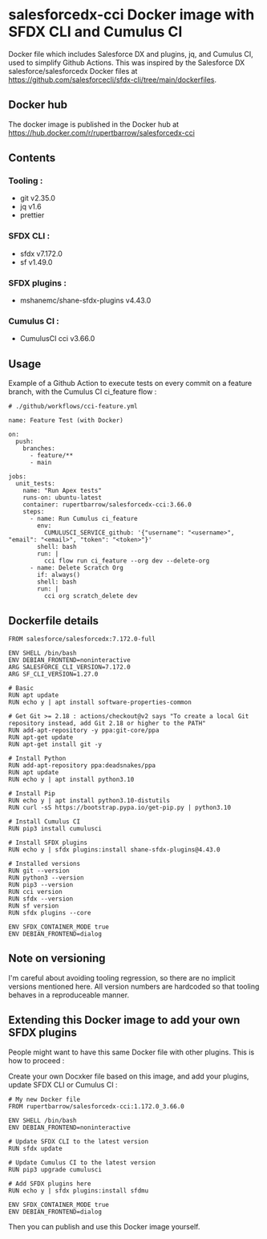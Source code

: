 # salesforcedx-cci Docker image with SFDX CLI and Cumulus CI

Docker file which includes Salesforce DX and plugins, jq, and Cumulus CI, used to simplify Github Actions.
This was inspired by the Salesforce DX salesforce/salesforcedx Docker files at https://github.com/salesforcecli/sfdx-cli/tree/main/dockerfiles.

## Docker hub

The docker image is published in the Docker hub at https://hub.docker.com/r/rupertbarrow/salesforcedx-cci

## Contents

### Tooling :

- git v2.35.0
- jq v1.6
- prettier

### SFDX CLI :

- sfdx v7.172.0
- sf v1.49.0

### SFDX plugins :

- mshanemc/shane-sfdx-plugins v4.43.0

### Cumulus CI :

- CumulusCI cci v3.66.0

## Usage

Example of a Github Action to execute tests on every commit on a feature branch, with the Cumulus CI ci_feature flow :

```
# ./github/workflows/cci-feature.yml

name: Feature Test (with Docker)

on:
  push:
    branches:
      - feature/**
      - main

jobs:
  unit_tests:
    name: "Run Apex tests"
    runs-on: ubuntu-latest
    container: rupertbarrow/salesforcedx-cci:3.66.0
    steps:
      - name: Run Cumulus ci_feature
        env:
          CUMULUSCI_SERVICE_github: '{"username": "<username>", "email": "<email>", "token": "<token>"}'
        shell: bash
        run: |
          cci flow run ci_feature --org dev --delete-org
      - name: Delete Scratch Org
        if: always()
        shell: bash
        run: |
          cci org scratch_delete dev
```

## Dockerfile details

```
FROM salesforce/salesforcedx:7.172.0-full

ENV SHELL /bin/bash
ENV DEBIAN_FRONTEND=noninteractive
ARG SALESFORCE_CLI_VERSION=7.172.0
ARG SF_CLI_VERSION=1.27.0

# Basic
RUN apt update
RUN echo y | apt install software-properties-common

# Get Git >= 2.18 : actions/checkout@v2 says "To create a local Git repository instead, add Git 2.18 or higher to the PATH"
RUN add-apt-repository -y ppa:git-core/ppa
RUN apt-get update
RUN apt-get install git -y

# Install Python
RUN add-apt-repository ppa:deadsnakes/ppa
RUN apt update
RUN echo y | apt install python3.10

# Install Pip
RUN echo y | apt install python3.10-distutils
RUN curl -sS https://bootstrap.pypa.io/get-pip.py | python3.10

# Install Cumulus CI
RUN pip3 install cumulusci

# Install SFDX plugins
RUN echo y | sfdx plugins:install shane-sfdx-plugins@4.43.0

# Installed versions
RUN git --version
RUN python3 --version
RUN pip3 --version
RUN cci version
RUN sfdx --version
RUN sf version
RUN sfdx plugins --core

ENV SFDX_CONTAINER_MODE true
ENV DEBIAN_FRONTEND=dialog
```

## Note on versioning

I'm careful about avoiding tooling regression, so there are no implicit versions mentioned here. All version numbers are hardcoded so that tooling behaves in a reproduceable manner.

## Extending this Docker image to add your own SFDX plugins

People might want to have this same Docker file with other plugins.
This is how to proceed :

Create your own Docxker file based on this image, and add your plugins, update SFDX CLI or Cumulus CI :

```
# My new Docker file
FROM rupertbarrow/salesforcedx-cci:1.172.0_3.66.0

ENV SHELL /bin/bash
ENV DEBIAN_FRONTEND=noninteractive

# Update SFDX CLI to the latest version
RUN sfdx update

# Update Cumulus CI to the latest version
RUN pip3 upgrade cumulusci

# Add SFDX plugins here
RUN echo y | sfdx plugins:install sfdmu

ENV SFDX_CONTAINER_MODE true
ENV DEBIAN_FRONTEND=dialog
```

Then you can publish and use this Docker image yourself.
